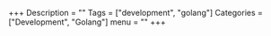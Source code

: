 +++ Description = "" Tags = ["development", "golang"] Categories = ["Development", "Golang"] menu = "" +++

